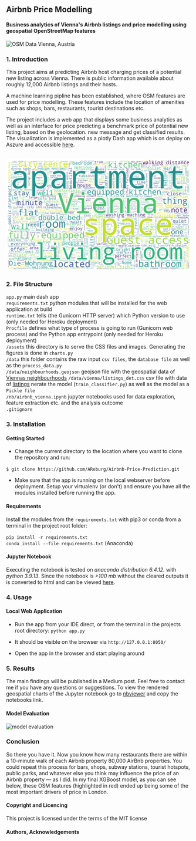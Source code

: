 ## Airbnb Price Modelling
#### Business analytics of Vienna's Airbnb listings and price modelling using geospatial OpenStreetMap features

<img src="img/vienna-grid.png" alt="OSM Data Vienna, Austria" width="400"/>

### 1. Introduction
This project aims at predicting Airbnb host charging prices of a potential new listing across Vienna.
There is public information available about roughly 12,000 Airbnb listings and their hosts.

A machine learning pipline has been established, where OSM features are used for price modelling. These features include
the location of amenities such as shops, bars, restaurants, tourist destinations etc.

The project includes a web app that displays some business analytics as well as an interface for price predicting
a benchmark price of potential new listing, based on the geolocation.
new message and get classified results. The visualization is implemented as a 
plotly Dash app which is on deploy on Aszure and accessible [here](https://airbnb-price-prediction.azurewebsites.net/).<br><br>


<img src="img/wordcloud-vienna.png" alt="Wordcloud Vienna, Austria" width="750"/>


### 2. File Structure

`app.py` main dash app <br>
`requirements.txt` python modules that will be installed for the web application at build <br>
`runtime.txt` tells (the Gunicorn HTTP server) which Python version to use (only needed for Heroku deployment)<br>
`Procfile` defines what type of process is going to run (Gunicorn web process) and the Python app entrypoint
(only needed for Heroku deployment) <br>
`/assets` this directory is to serve the CSS files and images. Generating the figures is done in `charts.py` <br>
`/data` this folder contains the raw input `csv files`, the `database file` as well as the `process_data.py` <br>
`/data/neighbourhoods.geojson` geojson file with the geospatial data of [Viennas neighbourhoods](http://insideairbnb.com/get-the-data.html)
`/data/vienna/listings_det.csv` csv file with data of [listings](http://insideairbnb.com/get-the-data.html)
nerate the model (`train_classifier.py`) as well as the model as a `Pickle file` <br>
`/nb/airbnb_vienna.ipynb` jupyter notebooks used for data exploration, feature extraction etc. and the analysis outcome <br>
`.gitignore`<br>


### 3. Installation

#### Getting Started

- Change the current directory to the location where you want to clone the repository and run:

`$ git clone https://github.com/AReburg/Airbnb-Price-Prediction.git`
- Make sure that the app is running on the local webserver before deployment.
Setup your virtualenv (or don't) and ensure you have all the modules installed before running the app. 


#### Requirements
Install the modules from the `requirements.txt` with pip3 or conda from a terminal in the project root folder:

`pip install -r requirements.txt` <br>
`conda install --file requirements.txt` (Anaconda)
<br>


#### Jupyter Notebook
Executing the notebook is tested on *anaconda distribution 6.4.12.*  with 
*python 3.9.13*. Since the notebook is *>100 mb* without the cleared outputs it is converted to html and
can be viewed [here](https://github.com/AReburg/Airbnb-Price-Prediction/nb/Airbnb-Analysis.html).

### 4. Usage

#### Local Web Application
- Run the app from your IDE direct, or from the terminal in the projects root directory: `python app.py`

- It should be visible on the browser via `http://127.0.0.1:8050/`

- Open the app in the browser and start playing around


### 5. Results
The main findings will be published in a Medium post. Feel free to contact me if you have any questions or suggestions.
To view the rendered geospatial charts of the Jupyter notebook go to [nbviewer](https://nbviewer.org/) and copy the 
notebooks link.

#### Model Evaluation
<img src="img/model_evaluation.PNG" alt="model evaluation" width="350"/>

### Conclusion
So there you have it. Now you know how many restaurants there are within a 10-minute walk of each Airbnb property 80,000 AirBnb properties. You could repeat this process for bars, shops, subway stations, tourist hotspots, public parks, and whatever else you think may influence the price of an Airbnb property — as I did.
In my final XGBoost model, as you can see below, these OSM features (highlighted in red) ended up being some of the most important drivers of price in London.

#### Copyright and Licencing
This project is licensed under the terms of the MIT license

#### Authors, Acknowledgements



